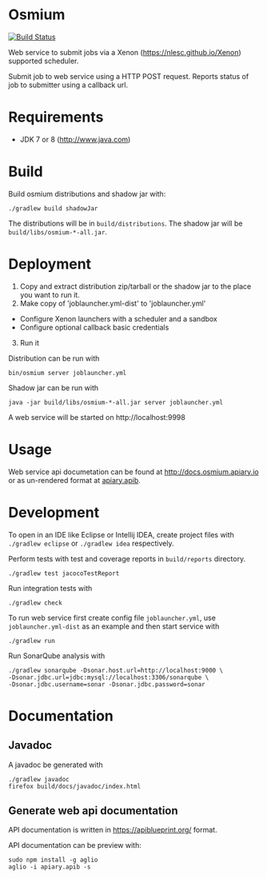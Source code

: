 Osmium
======

[![Build Status](https://travis-ci.org/NLeSC/osmium.svg?branch=develop)](https://travis-ci.org/NLeSC/osmium)

Web service to submit jobs via a Xenon (https://nlesc.github.io/Xenon) supported scheduler.

Submit job to web service using a HTTP POST request.
Reports status of job to submitter using a callback url.

# Requirements

- JDK 7 or 8 (http://www.java.com)

# Build


Build osmium distributions and shadow jar with:

```
./gradlew build shadowJar
```

The distributions will be in `build/distributions`.
The shadow jar will be `build/libs/osmium-*-all.jar`.

# Deployment

1. Copy and extract distribution zip/tarball or the shadow jar to the place you want to run it.
2. Make copy of 'joblauncher.yml-dist' to 'joblauncher.yml'

  * Configure Xenon launchers with a scheduler and a sandbox
  * Configure optional callback basic credentials

3. Run it

Distribution can be run with

```
bin/osmium server joblauncher.yml
```

Shadow jar can be run with

```
java -jar build/libs/osmium-*-all.jar server joblauncher.yml
```

A web service will be started on http://localhost:9998

# Usage

Web service api documetation can be found at http://docs.osmium.apiary.io or as un-rendered format at [apiary.apib](apiary.apib).

# Development

To open in an IDE like Eclipse or Intellij IDEA, create project files with `./gradlew eclipse` or `./gradlew idea` respectively.

Perform tests with test and coverage reports in `build/reports` directory.
````
./gradlew test jacocoTestReport
````

Run integration tests with
```
./gradlew check
```

To run web service first create config file `joblauncher.yml`, use `joblauncher.yml-dist` as an example and then start service with
````
./gradlew run
````

Run SonarQube analysis with
```
./gradlew sonarqube -Dsonar.host.url=http://localhost:9000 \
-Dsonar.jdbc.url=jdbc:mysql://localhost:3306/sonarqube \
-Dsonar.jdbc.username=sonar -Dsonar.jdbc.password=sonar
```

# Documentation

## Javadoc

A javadoc be generated with
```
./gradlew javadoc
firefox build/docs/javadoc/index.html
```

## Generate web api documentation

API documentation is written in https://apiblueprint.org/ format.

API documentation can be preview with:
````
sudo npm install -g aglio
aglio -i apiary.apib -s
````
